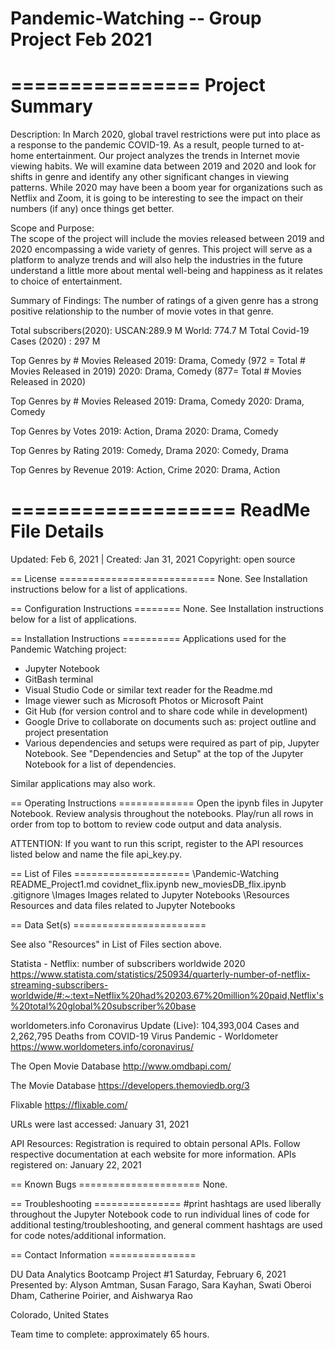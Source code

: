 # Pandemic-Watching -- Group Project Feb 2021

================
Project Summary
================

Description: In March 2020, global travel restrictions were put into place as a response to the pandemic COVID-19. As a result, people turned to at-home entertainment. Our project analyzes the trends in Internet movie viewing habits. We will examine data between 2019 and 2020 and look for shifts in genre and identify any other significant changes in viewing patterns. While 2020 may have been a boom year for organizations such as Netflix and Zoom, it is going to be interesting to see the impact on their numbers (if any) once things get better.

Scope and Purpose:  
The scope of the project will include the movies released between 2019 and 2020 encompassing a wide variety of genres. This project will serve as a platform to analyze trends and will also help the industries in the future understand a little more about mental well-being and happiness as it relates to choice of entertainment. 

Summary of Findings:
The number of ratings of a given genre has a strong positive relationship to the number of movie votes in that genre.

Total subscribers(2020):
USCAN:289.9 M
World: 774.7 M
Total Covid-19 Cases (2020) : 297 M

Top Genres by # Movies Released
2019: Drama, Comedy		(972 = Total # Movies Released in 2019)
2020: Drama, Comedy		(877= Total # Movies Released in 2020)

Top Genres by # Movies Released
2019: Drama, Comedy
2020: Drama, Comedy

Top Genres by Votes
2019: Action, Drama
2020: Drama, Comedy

Top Genres by Rating
2019: Comedy, Drama
2020: Comedy, Drama

Top Genres by Revenue
2019: Action, Crime
2020: Drama, Action


===================
ReadMe File Details
===================

Updated: Feb 6, 2021 | Created: Jan 31, 2021
Copyright: open source

== License ===========================
None. See Installation instructions below for a list of applications.


== Configuration Instructions ========
None. See Installation instructions below for a list of applications.


== Installation Instructions ==========
Applications used for the Pandemic Watching project:
- Jupyter Notebook
- GitBash terminal
- Visual Studio Code or similar text reader for the Readme.md
- Image viewer such as Microsoft Photos or Microsoft Paint
- Git Hub (for version control and to share code while in development)
- Google Drive to collaborate on documents such as: project outline and project presentation
- Various dependencies and setups were required as part of pip, Jupyter Notebook. See "Dependencies and Setup" at the top of the Jupyter Notebook for a list of dependencies.

Similar applications may also work.


== Operating Instructions =============
Open the ipynb files in Jupyter Notebook.
Review analysis throughout the notebooks.
Play/run all rows in order from top to bottom to review code output and data analysis.

ATTENTION: If you want to run this script, register to the API resources listed below and name the file api_key.py.


== List of Files ====================
\Pandemic-Watching
    README_Project1.md
    covidnet_flix.ipynb
    new_moviesDB_flix.ipynb
    .gitignore
    \Images
        Images related to Jupyter Notebooks
    \Resources
        Resources and data files related to Jupyter Notebooks


== Data Set(s) =======================

See also "Resources" in List of Files section above.

Statista - Netflix: number of subscribers worldwide 2020
https://www.statista.com/statistics/250934/quarterly-number-of-netflix-streaming-subscribers-worldwide/#:~:text=Netflix%20had%20203.67%20million%20paid,Netflix's%20total%20global%20subscriber%20base

worldometers.info
Coronavirus Update (Live): 104,393,004 Cases and 2,262,795 Deaths from COVID-19 Virus Pandemic - Worldometer
https://www.worldometers.info/coronavirus/

The Open Movie Database
http://www.omdbapi.com/

The Movie Database
https://developers.themoviedb.org/3

Flixable
https://flixable.com/

URLs were last accessed:  January 31, 2021

API Resources: Registration is required to obtain personal APIs. Follow respective documentation at each website for more information.
APIs registered on: January 22, 2021


== Known Bugs =====================
None.


== Troubleshooting ===============
#print hashtags are used liberally throughout the Jupyter Notebook code to run individual lines of code for additional testing/troubleshooting, and general comment hashtags are used for code notes/additional information.


== Contact Information ===============

DU Data Analytics Bootcamp
Project #1
Saturday, February 6, 2021
Presented by: Alyson Amtman, Susan Farago, Sara Kayhan, 
Swati Oberoi Dham, Catherine Poirier, and Aishwarya Rao

Colorado, United States

Team time to complete: approximately 65 hours.
